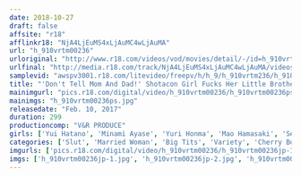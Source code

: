 ```yaml
---
date: 2018-10-27
draft: false
affsite: "r18"
afflinkr18: "NjA4LjEuMS4xLjAuMC4wLjAuMA"
url: "h_910vrtm00236"
urloriginal: "http://www.r18.com/videos/vod/movies/detail/-/id=h_910vrtm00236"
urlfinal: "http://media.r18.com/track/NjA4LjEuMS4xLjAuMC4wLjAuMA/videos/vod/movies/detail/-/id=h_910vrtm00236"
samplevid: "awspv3001.r18.com/litevideo/freepv/h/h_9/h_910vrtm236/h_910vrtm236_dmb_w.mp4"
title: "'Don't Tell Mom And Dad!' Shotacon Girl Fucks Her Little Brother's Immature Virgin Cock In Secret From Their Parents! 5 Hours BEST"
mainimgurl: "pics.r18.com/digital/video/h_910vrtm00236/h_910vrtm00236ps.jpg"
mainimgs: "h_910vrtm00236ps.jpg"
releasedate: "Feb. 10, 2017"
duration: 299
productioncomp: "V&R PRODUCE"
girls: ['Yui Hatano', 'Minami Ayase', 'Yuri Honma', 'Mao Hamasaki', 'Seira Fujisaki', 'Rion Nishikawa', 'Ayumi Shinoda', 'Chinami Sakura', 'Shion Fujimoto', 'Noa']
categories: ['Slut', 'Married Woman', 'Big Tits', 'Variety', 'Cherry Boy', 'Shotacon', 'Creampie', 'Compilation', 'Over 4 Hours', 'Hi-Def']
imgurls: ['pics.r18.com/digital/video/h_910vrtm00236/h_910vrtm00236jp-1.jpg', 'pics.r18.com/digital/video/h_910vrtm00236/h_910vrtm00236jp-2.jpg', 'pics.r18.com/digital/video/h_910vrtm00236/h_910vrtm00236jp-3.jpg', 'pics.r18.com/digital/video/h_910vrtm00236/h_910vrtm00236jp-4.jpg', 'pics.r18.com/digital/video/h_910vrtm00236/h_910vrtm00236jp-5.jpg', 'pics.r18.com/digital/video/h_910vrtm00236/h_910vrtm00236jp-6.jpg', 'pics.r18.com/digital/video/h_910vrtm00236/h_910vrtm00236jp-7.jpg', 'pics.r18.com/digital/video/h_910vrtm00236/h_910vrtm00236jp-8.jpg', 'pics.r18.com/digital/video/h_910vrtm00236/h_910vrtm00236jp-9.jpg', 'pics.r18.com/digital/video/h_910vrtm00236/h_910vrtm00236jp-10.jpg', 'pics.r18.com/digital/video/h_910vrtm00236/h_910vrtm00236jp-11.jpg', 'pics.r18.com/digital/video/h_910vrtm00236/h_910vrtm00236jp-12.jpg', 'pics.r18.com/digital/video/h_910vrtm00236/h_910vrtm00236jp-13.jpg', 'pics.r18.com/digital/video/h_910vrtm00236/h_910vrtm00236jp-14.jpg', 'pics.r18.com/digital/video/h_910vrtm00236/h_910vrtm00236jp-15.jpg', 'pics.r18.com/digital/video/h_910vrtm00236/h_910vrtm00236jp-16.jpg', 'pics.r18.com/digital/video/h_910vrtm00236/h_910vrtm00236jp-17.jpg', 'pics.r18.com/digital/video/h_910vrtm00236/h_910vrtm00236jp-18.jpg', 'pics.r18.com/digital/video/h_910vrtm00236/h_910vrtm00236jp-19.jpg', 'pics.r18.com/digital/video/h_910vrtm00236/h_910vrtm00236jp-20.jpg']
imgs: ['h_910vrtm00236jp-1.jpg', 'h_910vrtm00236jp-2.jpg', 'h_910vrtm00236jp-3.jpg', 'h_910vrtm00236jp-4.jpg', 'h_910vrtm00236jp-5.jpg', 'h_910vrtm00236jp-6.jpg', 'h_910vrtm00236jp-7.jpg', 'h_910vrtm00236jp-8.jpg', 'h_910vrtm00236jp-9.jpg', 'h_910vrtm00236jp-10.jpg', 'h_910vrtm00236jp-11.jpg', 'h_910vrtm00236jp-12.jpg', 'h_910vrtm00236jp-13.jpg', 'h_910vrtm00236jp-14.jpg', 'h_910vrtm00236jp-15.jpg', 'h_910vrtm00236jp-16.jpg', 'h_910vrtm00236jp-17.jpg', 'h_910vrtm00236jp-18.jpg', 'h_910vrtm00236jp-19.jpg', 'h_910vrtm00236jp-20.jpg']
---
```

